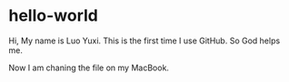 hello-world
===========

Hi, My name is Luo Yuxi. This is the first time I use GitHub. So God helps me. 

Now I am chaning the file on my MacBook.
